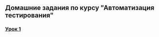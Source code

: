 ## Домашние задания по курсу "Автоматизация тестирования"

### [Урок 1](https://github.com/AnuaKokunova/homework-python/blob/main/Lesson1/README.md)
